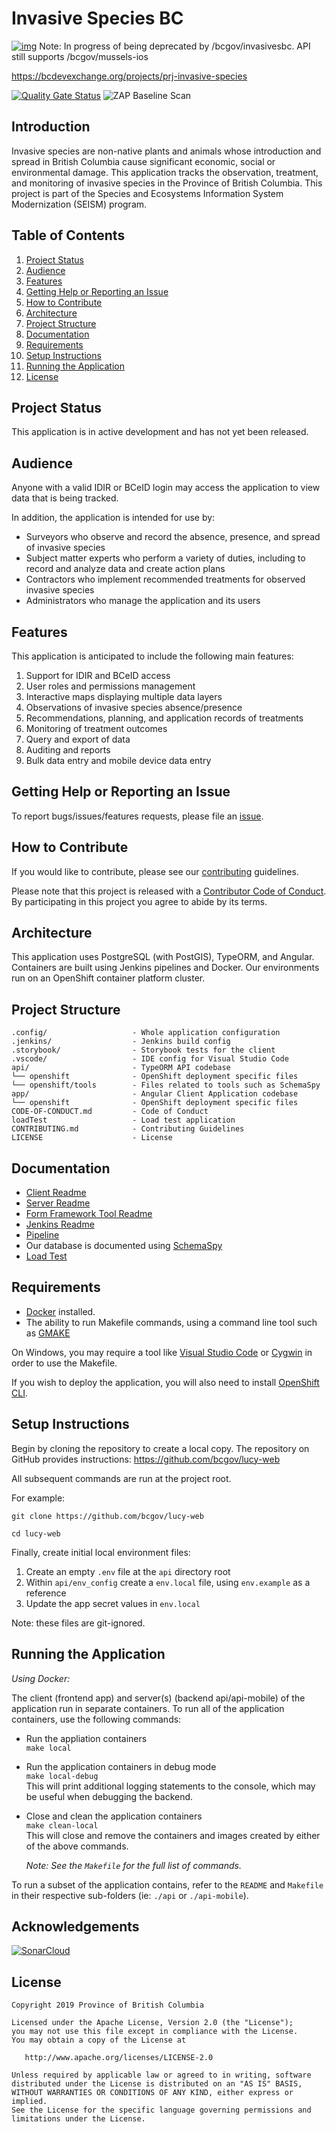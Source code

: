 # Invasive Species BC

[![img](https://img.shields.io/badge/Lifecycle-Dormant-ff7f2a)](https://github.com/bcgov/repomountie/blob/master/doc/lifecycle-badges.md)
Note:  In progress of being deprecated by /bcgov/invasivesbc.  API still supports /bcgov/mussels-ios

https://bcdevexchange.org/projects/prj-invasive-species

[![Quality Gate Status](https://sonarcloud.io/api/project_badges/measure?project=bcgov_lucy-web&metric=alert_status)](https://sonarcloud.io/dashboard?id=bcgov_lucy-web) ![ZAP Baseline Scan](https://github.com/bcgov/lucy-web/workflows/ZAP%20Baseline%20Scan/badge.svg)

## Introduction

Invasive species are non-native plants and animals whose introduction and spread in British Columbia cause significant economic, social or environmental damage. This application tracks the observation, treatment, and monitoring of invasive species in the Province of British Columbia.
This project is part of the Species and Ecosystems Information System Modernization (SEISM) program.

## Table of Contents

1. [Project Status](#project-status)
1. [Audience](#audience)
1. [Features](#features)
1. [Getting Help or Reporting an Issue](#getting-help-or-reporting-an-issue)
1. [How to Contribute](#how-to-contribute)
1. [Architecture](#architecture)
1. [Project Structure](#project-structure)
1. [Documentation](#documentation)
1. [Requirements](#requirements)
1. [Setup Instructions](#setup-instructions)
1. [Running the Application](#running-the-application)
1. [License](#license)

## Project Status

This application is in active development and has not yet been released.

## Audience

Anyone with a valid IDIR or BCeID login may access the application to view data that is being tracked.

In addition, the application is intended for use by:

* Surveyors who observe and record the absence, presence, and spread of invasive species
* Subject matter experts who perform a variety of duties, including to record and analyze data and create action plans
* Contractors who implement recommended treatments for observed invasive species
* Administrators who manage the application and its users

## Features

This application is anticipated to include the following main features:

1. Support for IDIR and BCeID access
1. User roles and permissions management
1. Interactive maps displaying multiple data layers
1. Observations of invasive species absence/presence
1. Recommendations, planning, and application records of treatments
1. Monitoring of treatment outcomes
1. Query and export of data
1. Auditing and reports
1. Bulk data entry and mobile device data entry

## Getting Help or Reporting an Issue

To report bugs/issues/features requests, please file an [issue](https://github.com/bcgov/lucy-web/issues).

## How to Contribute

If you would like to contribute, please see our [contributing](CONTRIBUTING.md) guidelines.

Please note that this project is released with a [Contributor Code of Conduct](CODE-OF-CONDUCT.md). By participating in this project you agree to abide by its terms.

## Architecture

This application uses PostgreSQL (with PostGIS), TypeORM, and Angular. Containers are built using Jenkins pipelines and Docker. Our environments run on an OpenShift container platform cluster.

## Project Structure

    .config/                   - Whole application configuration
    .jenkins/                  - Jenkins build config
    .storybook/                - Storybook tests for the client
    .vscode/                   - IDE config for Visual Studio Code
    api/                       - TypeORM API codebase
    └── openshift              - OpenShift deployment specific files
    └── openshift/tools        - Files related to tools such as SchemaSpy
    app/                       - Angular Client Application codebase
    └── openshift              - OpenShift deployment specific files
    CODE-OF-CONDUCT.md         - Code of Conduct
    loadTest                   - Load test application
    CONTRIBUTING.md            - Contributing Guidelines
    LICENSE                    - License

## Documentation

* [Client Readme](app/README.md)
* [Server Readme](api/README.md)
* [Form Framework Tool Readme](FormFrameworkREADME.md)
* [Jenkins Readme](.jenkins/README.md)
* [Pipeline](PIPELINE.md)
* Our database is documented using [SchemaSpy](http://schemaspy.org/)
* [Load Test](loadTest/README.md)

## Requirements

* [Docker](https://store.docker.com/search?type=edition&offering=community) installed.
* The ability to run Makefile commands, using a command line tool such as [GMAKE](https://www.gnu.org/software/make/)

On Windows, you may require a tool like [Visual Studio Code](https://code.visualstudio.com/) or [Cygwin](http://www.cygwin.com/) in order to use the Makefile.

If you wish to deploy the application, you will also need to install [OpenShift CLI](https://docs.openshift.com/container-platform/3.7/cli_reference/get_started_cli.html).

## Setup Instructions

Begin by cloning the repository to create a local copy. The repository on GitHub provides instructions: https://github.com/bcgov/lucy-web

All subsequent commands are run at the project root.

For example:

`git clone https://github.com/bcgov/lucy-web`

`cd lucy-web`

Finally, create initial local environment files:

1. Create an empty `.env` file at the `api` directory root
1. Within `api/env_config` create a `env.local` file, using `env.example` as a reference
1. Update the app secret values in `env.local`

Note: these files are git-ignored.

## Running the Application

*Using Docker:*

The client (frontend app) and server(s) (backend api/api-mobile) of the application run in separate containers. To run all of the application containers, use the following commands:

* Run the appliation containers  
`make local`

* Run the application containers in debug mode  
   `make local-debug`  
   This will print additional logging statements to the console, which may be useful when debugging the backend.  

* Close and clean the application containers  
   `make clean-local`  
   This will close and remove the containers and images created by either of the above commands.

   _Note: See the `Makefile` for the full list of commands._ 

To run a subset of the application contains, refer to the `README` and `Makefile` in their respective sub-folders (ie: `./api` or `./api-mobile`).

## Acknowledgements

[![SonarCloud](https://sonarcloud.io/images/project_badges/sonarcloud-black.svg)](https://sonarcloud.io/dashboard?id=bcgov_lucy-web)

## License

    Copyright 2019 Province of British Columbia

    Licensed under the Apache License, Version 2.0 (the "License");
    you may not use this file except in compliance with the License.
    You may obtain a copy of the License at

       http://www.apache.org/licenses/LICENSE-2.0

    Unless required by applicable law or agreed to in writing, software
    distributed under the License is distributed on an "AS IS" BASIS,
    WITHOUT WARRANTIES OR CONDITIONS OF ANY KIND, either express or implied.
    See the License for the specific language governing permissions and
    limitations under the License.

